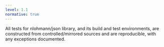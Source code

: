 ```yaml
---
level: 1.1
normative: true
---
```


All tests for nlohmann/json library, and its build and test environments, are constructed from controlled/mirrored sources and are reproducible, with any exceptions documented.
